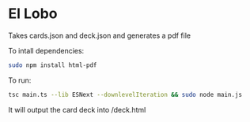 # El Lobo

Takes cards.json and deck.json and generates a pdf file

To intall dependencies:

```bash
sudo npm install html-pdf
```

To run:

```bash
tsc main.ts --lib ESNext --downlevelIteration && sudo node main.js
```

It will output the card deck into /deck.html
